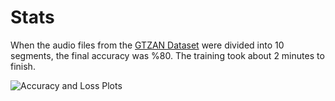 # Stats

When the audio files from the [GTZAN Dataset](https://www.kaggle.com/datasets/andradaolteanu/gtzan-dataset-music-genre-classification) were divided into 10 segments, the final accuracy was %80. The training took about 2 minutes to finish.

![Accuracy and Loss Plots](https://raw.githubusercontent.com/ozlucinar/genre_classifier/main/images/accuracy_loss_plot.png)
